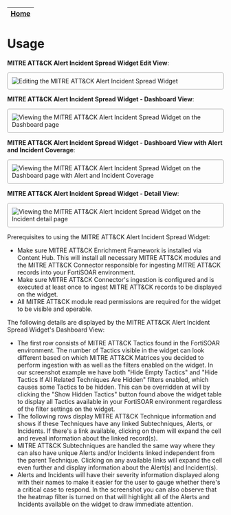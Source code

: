 | [Home](../README.md) |
|--------------------------------------------|

# Usage


**MITRE ATT&CK Alert Incident Spread Widget Edit View**:

<img src="https://raw.githubusercontent.com/fortinet-fortisoar/widget-mitre-attack-spread/develop/docs/media/edit_view.png" alt="Editing the MITRE ATT&CK Alert Incident Spread Widget" style="border: 1px solid #A9A9A9; border-radius: 4px; padding: 10px; display: block; margin-left: auto; margin-right: auto;">

**MITRE ATT&CK Alert Incident Spread Widget - Dashboard View**:

<img src="https://raw.githubusercontent.com/fortinet-fortisoar/widget-mitre-attack-spread/develop/docs/media/dashboard_view.png" alt="Viewing the MITRE ATT&CK Alert Incident Spread Widget on the Dashboard page" style="border: 1px solid #A9A9A9; border-radius: 4px; padding: 10px; display: block; margin-left: auto; margin-right: auto;">

**MITRE ATT&CK Alert Incident Spread Widget - Dashboard View with Alert and Incident Coverage**:

<img src="https://raw.githubusercontent.com/fortinet-fortisoar/widget-mitre-attack-spread/develop/docs/media/dashboard_view_heatmap.png" alt="Viewing the MITRE ATT&CK Alert Incident Spread Widget on the Dashboard page with Alert and Incident Coverage" style="border: 1px solid #A9A9A9; border-radius: 4px; padding: 10px; display: block; margin-left: auto; margin-right: auto;">

**MITRE ATT&CK Alert Incident Spread Widget - Detail View**:

<img src="https://raw.githubusercontent.com/fortinet-fortisoar/widget-mitre-attack-spread/develop/docs/media/detail_view.png" alt="Viewing the MITRE ATT&CK Alert Incident Spread Widget on the Incident detail page" style="border: 1px solid #A9A9A9; border-radius: 4px; padding: 10px; display: block; margin-left: auto; margin-right: auto;">

Prerequisites to using the MITRE ATT&CK Alert Incident Spread Widget:

- Make sure MITRE ATT&CK Enrichment Framework is installed via Content Hub. This will install all necessary MITRE ATT&CK modules and the MITRE ATT&CK Connector responsible for ingesting MITRE ATT&CK records into your FortiSOAR environment.
- Make sure MITRE ATT&CK Connector's ingestion is configured and is executed at least once to ingest MITRE ATT&CK records to be displayed on the widget.
- All MITRE ATT&CK module read permissions are required for the widget to be visible and operable.

The following details are displayed by the MITRE ATT&CK Alert Incident Spread Widget's Dashboard View:

- The first row consists of MITRE ATT&CK Tactics found in the FortiSOAR environment. The number of Tactics visible in the widget can look different based on which MITRE ATT&CK Matrices you decided to perform ingestion with as well as the filters enabled on the widget. In our screenshot example we have both "Hide Empty Tactics" and "Hide Tactics If All Related Techniques Are Hidden" filters enabled, which causes some Tactics to be hidden. This can be overridden at will by clicking the "Show Hidden Tactics" button found above the widget table to display all Tactics available in your FortiSOAR environment regardless of the filter settings on the widget. 
- The following rows display MITRE ATT&CK Technique information and shows if these Techniques have any linked Subtechniques, Alerts, or Incidents. If there's a link available, clicking on them will expand the cell and reveal information about the linked record(s). 
- MITRE ATT&CK Subtechniques are handled the same way where they can also have unique Alerts and/or Incidents linked independent from the parent Technique. Clicking on any available links will expand the cell even further and display information about the Alert(s) and Incident(s).
- Alerts and Incidents will have their severity information displayed along with their names to make it easier for the user to gauge whether there's a critical case to respond. In the screenshot you can also observe that the heatmap filter is turned on that will highlight all of the Alerts and Incidents available on the widget to draw immediate attention.

